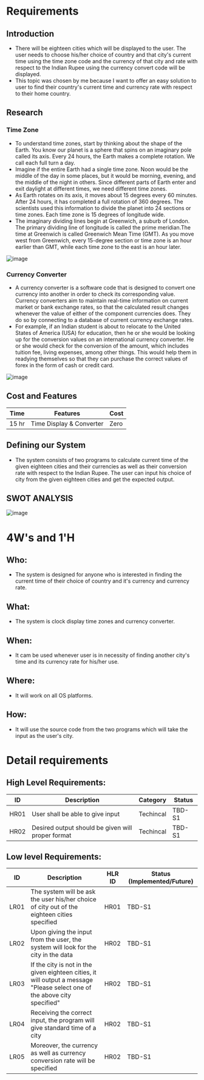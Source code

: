 # Requirements
## Introduction
* There will be eighteen cities which will be displayed to the user. The user needs to choose his/her choice of country and that city's current time using the time zone code and the currency of that city and rate with respect to the Indian Rupee using the currency convert code will be displayed. 
*   This topic was chosen by me because I want to offer an easy solution to user to find their country's current time and currency rate with respect to their home country.

## Research
### Time Zone
*    To understand time zones, start by thinking about the shape of the Earth. You know our planet is a sphere that spins on an imaginary pole called its axis. Every 24 hours, the Earth makes a complete rotation. We call each full turn a day.
*    Imagine if the entire Earth had a single time zone. Noon would be the middle of the day in some places, but it would be morning, evening, and the middle of the night in others. Since different parts of Earth enter and exit daylight at different times, we need different time zones.
*    As Earth rotates on its axis, it moves about 15 degrees every 60 minutes. After 24 hours, it has completed a full rotation of 360 degrees. The scientists used this information to divide the planet into 24 sections or time zones. Each time zone is 15 degrees of longitude wide.
*    The imaginary dividing lines begin at Greenwich, a suburb of London. The primary dividing line of longitude is called the prime meridian.The time at Greenwich is called Greenwich Mean Time (GMT). As you move west from Greenwich, every 15-degree section or time zone is an hour earlier than GMT, while each time zone to the east is an hour later.

![image](https://user-images.githubusercontent.com/80448432/114149261-58163200-9938-11eb-8184-c915bc3b70c2.png)
### Currency Converter
* A currency converter is a software code that is designed to convert one currency into another in order to check its corresponding value. Currency converters aim to maintain real-time information on current market or bank exchange rates, so that the calculated result changes whenever the value of either of the component currencies does. They do so by connecting to a database of current currency exchange rates.
* For example, if an Indian student is about to relocate to the United States of America (USA) for education, then he or she would be looking up for the conversion values on an international currency converter. He or she would check for the conversion of the amount, which includes tuition fee, living expenses, among other things. This would help them in readying themselves so that they can purchase the correct values of forex in the form of cash or credit card.

![image](https://user-images.githubusercontent.com/80448432/114195080-c75a4900-996d-11eb-9c6d-f640c7519c07.png)
## Cost and Features
| Time | Features | Cost |
| ---- | -------- | ---- |
|15 hr | Time Display & Converter| Zero |
## Defining our System
* The system consists of two programs to calculate current time of the given eighteen cities and their currencies as well as their conversion rate with respect to the Indian Rupee. The user can input his choice of city from the given eighteen cities and get the expected output.

## SWOT ANALYSIS

![image](https://user-images.githubusercontent.com/80448432/114222792-a523f380-998c-11eb-83c8-cb471b57f573.png)

# 4W&#39;s and 1&#39;H

## Who:
* The system is designed for anyone who is interested in finding the current time of their choice of country and it's currency and currency rate.

## What:
* The system is clock display time zones and currency converter.

## When:
* It cam be used whenever user is in necessity of finding another city's time and its currency rate for his/her use. 

## Where:
* It will work on all OS platforms.

## How:
* It will use the source code from the two programs which will take the input as the user's city.

# Detail requirements
## High Level Requirements:
| ID | Description | Category | Status | 
| ----- | ----- | ------- | ---------|
| HR01 | User shall be able to give input | Techincal | TBD-S1 | 
| HR02 | Desired output should be given will proper format| Techincal | TBD-S1 |

## Low level Requirements:
| ID | Description | HLR ID | Status (Implemented/Future) |
| ------ | --------- | ------ | ----- |
| LR01 | The system will be ask the user his/her choice of city out of the eighteen cities specified| HR01 | TBD-S1 |
| LR02 | Upon giving the input from the user, the system will look for the city in the data| HR02 | TBD-S1 |
| LR03 | If the city is not in the given eighteen cities, it will output a message "Please select one of the above city specified"| HR02 | TBD-S1 |
| LR04 | Receiving the correct input, the program will give standard time of a city  | HR02 | TBD-S1 |
| LR05 |Moreover, the currency as well as currency conversion rate will be specified | HR02 | TBD-S1 |








